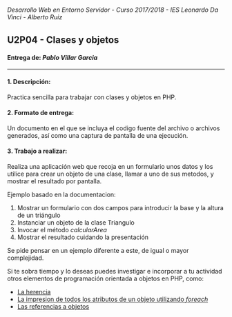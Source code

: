 ###### *Desarrollo Web en Entorno Servidor - Curso 2017/2018 - IES Leonardo Da Vinci - Alberto Ruiz*
## U2P04 - Clases y objetos
#### Entrega de: *Pablo Villar Garcia*
----
#### 1. Descripción:

Practica sencilla para trabajar con clases y objetos en PHP.

#### 2. Formato de entrega:

Un documento en el que se incluya el codigo fuente del archivo o archivos generados, así como una captura de pantalla de una ejecución.

#### 3. Trabajo a realizar:

Realiza una aplicación web que recoja en un formulario unos datos y los utilice para crear un objeto de una clase, llamar a uno de sus metodos, y mostrar el resultado por pantalla.

Ejemplo basado en la documentacion: 

1. Mostrar un formulario con dos campos para introducir la base y la altura de un triángulo
2. Instanciar un objeto de la clase Triangulo
3. Invocar el método *calcularArea*
4. Mostrar el resultado cuidando la presentación 

Se pide pensar en un ejemplo diferente a este, de igual o mayor complejidad.

Si te sobra tiempo y lo deseas puedes investigar e incorporar a tu actividad otros elementos de programación orientada a objetos en PHP, como:

 * [La herencia](http://php.net/manual/es/language.oop5.inheritance.php "")
 * [La impresion de todos los atributos de un objeto utilizando *foreach*](http://php.net/manual/es/language.oop5.iterations.php "")
 * [Las referencias a objetos](http://php.net/manual/es/language.oop5.references.php "")




